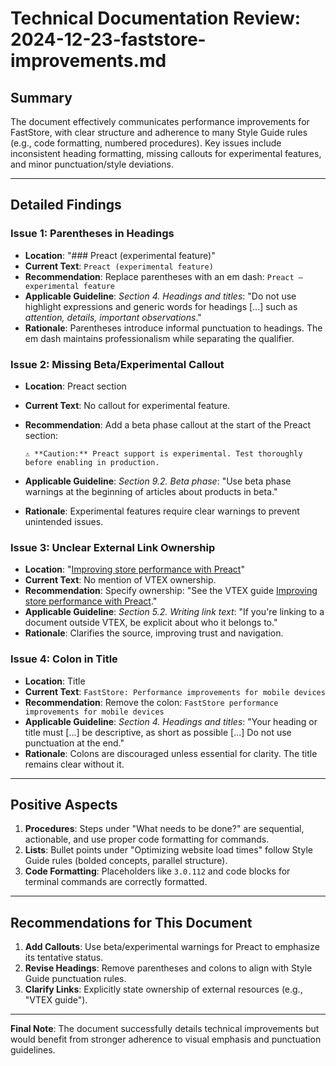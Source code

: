 # Technical Documentation Review: 2024-12-23-faststore-improvements.md  

## Summary  

The document effectively communicates performance improvements for FastStore, with clear structure and adherence to many Style Guide rules (e.g., code formatting, numbered procedures). Key issues include inconsistent heading formatting, missing callouts for experimental features, and minor punctuation/style deviations.  

---  

## Detailed Findings  

### Issue 1: Parentheses in Headings  

- **Location**: "### Preact (experimental feature)"  
- **Current Text**: `Preact (experimental feature)`  
- **Recommendation**: Replace parentheses with an em dash: `Preact – experimental feature`  
- **Applicable Guideline**: *Section 4. Headings and titles*: "Do not use highlight expressions and generic words for headings [...] such as *attention, details, important observations*."  
- **Rationale**: Parentheses introduce informal punctuation to headings. The em dash maintains professionalism while separating the qualifier.  

### Issue 2: Missing Beta/Experimental Callout  

- **Location**: Preact section  
- **Current Text**: No callout for experimental feature.  
- **Recommendation**: Add a beta phase callout at the start of the Preact section:  

  ```  
  ⚠️ **Caution:** Preact support is experimental. Test thoroughly before enabling in production.  
  ```  

- **Applicable Guideline**: *Section 9.2. Beta phase*: "Use beta phase warnings at the beginning of articles about products in beta."  
- **Rationale**: Experimental features require clear warnings to prevent unintended issues.  

### Issue 3: Unclear External Link Ownership  

- **Location**: "[Improving store performance with Preact](https://developers.vtex.com/docs/guides/faststore/managing-performance-improving-store-performance-with-preact)"  
- **Current Text**: No mention of VTEX ownership.  
- **Recommendation**: Specify ownership: "See the VTEX guide [Improving store performance with Preact](...)."  
- **Applicable Guideline**: *Section 5.2. Writing link text*: "If you're linking to a document outside VTEX, be explicit about who it belongs to."  
- **Rationale**: Clarifies the source, improving trust and navigation.  

### Issue 4: Colon in Title  

- **Location**: Title  
- **Current Text**: `FastStore: Performance improvements for mobile devices`  
- **Recommendation**: Remove the colon: `FastStore performance improvements for mobile devices`  
- **Applicable Guideline**: *Section 4. Headings and titles*: "Your heading or title must [...] be descriptive, as short as possible [...] Do not use punctuation at the end."  
- **Rationale**: Colons are discouraged unless essential for clarity. The title remains clear without it.  

---  

## Positive Aspects  

1. **Procedures**: Steps under "What needs to be done?" are sequential, actionable, and use proper code formatting for commands.  
2. **Lists**: Bullet points under "Optimizing website load times" follow Style Guide rules (bolded concepts, parallel structure).  
3. **Code Formatting**: Placeholders like `3.0.112` and code blocks for terminal commands are correctly formatted.  

---  

## Recommendations for This Document  

1. **Add Callouts**: Use beta/experimental warnings for Preact to emphasize its tentative status.  
2. **Revise Headings**: Remove parentheses and colons to align with Style Guide punctuation rules.  
3. **Clarify Links**: Explicitly state ownership of external resources (e.g., "VTEX guide").  

---  

**Final Note**: The document successfully details technical improvements but would benefit from stronger adherence to visual emphasis and punctuation guidelines.
